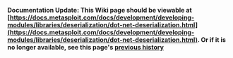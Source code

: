 <!-- Maintainers:  Please do not modify this file directly, create a pull request instead -->

**Documentation Update: This Wiki page should be viewable at [https://docs.metasploit.com/docs/development/developing-modules/libraries/deserialization/dot-net-deserialization.html](https://docs.metasploit.com/docs/development/developing-modules/libraries/deserialization/dot-net-deserialization.html). Or if it is no longer available, see this page's [previous history](./_history)**

